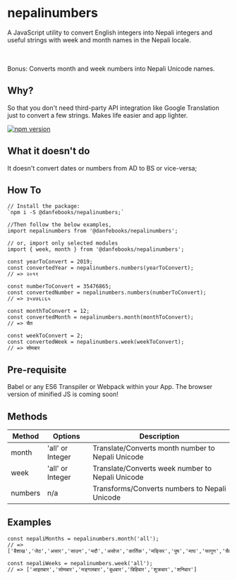 # nepalinumbers
A JavaScript utility to convert English integers into Nepali integers and useful strings with week and month names in the Nepali locale.

<br /><br />
Bonus: Converts month and week numbers into Nepali Unicode names.


## Why?
So that you don't need third-party API integration like Google Translation just to convert a few strings. Makes life easier and app lighter.

[![npm version](https://badge.fury.io/js/%40danfebooks%2Fnepalinumbers.svg)](https://badge.fury.io/js/%40danfebooks%2Fnepalinumbers)

## What it doesn't do
It doesn't convert dates or numbers from AD to BS or vice-versa;

## How To
```
// Install the package:
`npm i -S @danfebooks/nepalinumbers;`

//Then follow the below examples,
import nepalinumbers from '@danfebooks/nepalinumbers';

// or, import only selected modules
import { week, month } from '@danfebooks/nepalinumbers';

const yearToConvert = 2019;
const convertedYear = nepalinumbers.numbers(yearToConvert);
// => २०१९

const numberToConvert = 35476865;
const convertedNumber = nepalinumbers.numbers(numberToConvert);
// => ३५४७६८६५

const monthToConvert = 12;
const convertedMonth = nepalinumbers.month(monthToConvert);
// => चैत

const weekToConvert = 2;
const convertedWeek = nepalinumbers.week(weekToConvert);
// => सोमबार

```


## Pre-requisite
Babel or any ES6 Transpiler or Webpack within your App. The browser version of minified JS is coming soon!

## Methods
| Method | Options | Description  |
|---|---|---|
| month | 'all' or Integer | Translate/Converts month number to Nepali Unicode |
| week | 'all' or Integer | Translate/Converts week number to Nepali Unicode |
| numbers | n/a | Transforms/Converts numbers to Nepali Unicode |

## Examples
```
const nepaliMonths = nepalinumbers.month('all');
// => ['बैशाख','जेठ','असार','साउन','भदौ','असोज','कार्तिक','मङि्सर','पुष','माघ','फागुन','चैत']
```
```
const nepaliWeeks = nepalinumbers.week('all');
// => ['आइतबार','सोमबार','मङ्गलबार','बुधबार','बिहिबार','शुक्रबार','शनिबार']
```
